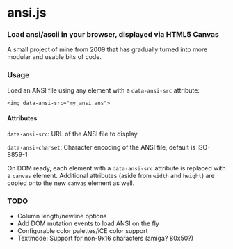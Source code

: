 
# ansi.js

### Load ansi/ascii in your browser, displayed via HTML5 Canvas



A small project of mine from 2009 that has gradually turned into more modular and usable bits of code.



### Usage



Load an ANSI file using any element with a `data-ansi-src` attribute:



```
<img data-ansi-src="my_ansi.ans">
```




#### Attributes

`data-ansi-src`: URL of the ANSI file to display

`data-ansi-charset`: Character encoding of the ANSI file, default is ISO-8859-1




On DOM ready, each element with a `data-ansi-src` attribute is replaced with a `canvas` element. Additional attributes (aside from `width` and `height`) are copied onto the new `canvas` element as well.



### TODO


* Column length/newline options
* Add DOM mutation events to load ANSI on the fly
* Configurable color palettes/iCE color support
* Textmode: Support for non-9x16 characters (amiga? 80x50?)
